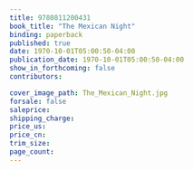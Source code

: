 ```yaml
---
title: 9780811200431
book_title: "The Mexican Night"
binding: paperback
published: true
date: 1970-10-01T05:00:50-04:00
publication_date: 1970-10-01T05:00:50-04:00
show_in_forthcoming: false
contributors:

cover_image_path: The_Mexican_Night.jpg
forsale: false
saleprice:
shipping_charge:
price_us:
price_cn:
trim_size:
page_count:
---
```


